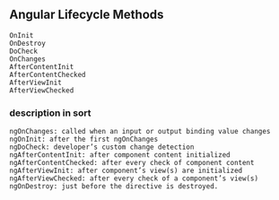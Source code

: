 ## Angular Lifecycle Methods

    OnInit
    OnDestroy
    DoCheck
    OnChanges
    AfterContentInit
    AfterContentChecked
    AfterViewInit
    AfterViewChecked

### description in sort

    ngOnChanges: called when an input or output binding value changes
    ngOnInit: after the first ngOnChanges
    ngDoCheck: developer’s custom change detection
    ngAfterContentInit: after component content initialized
    ngAfterContentChecked: after every check of component content
    ngAfterViewInit: after component’s view(s) are initialized
    ngAfterViewChecked: after every check of a component’s view(s)
    ngOnDestroy: just before the directive is destroyed.

